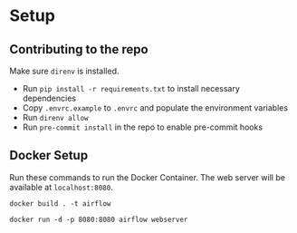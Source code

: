 # Setup

## Contributing to the repo

Make sure `direnv` is installed.

- Run `pip install -r requirements.txt` to install necessary dependencies
- Copy `.envrc.example` to `.envrc` and populate the environment variables
- Run `direnv allow`
- Run `pre-commit install` in the repo to enable pre-commit hooks

## Docker Setup

Run these commands to run the Docker Container. The web server will be available at `localhost:8080`.

`docker build . -t airflow`

`docker run -d -p 8080:8080 airflow webserver`
